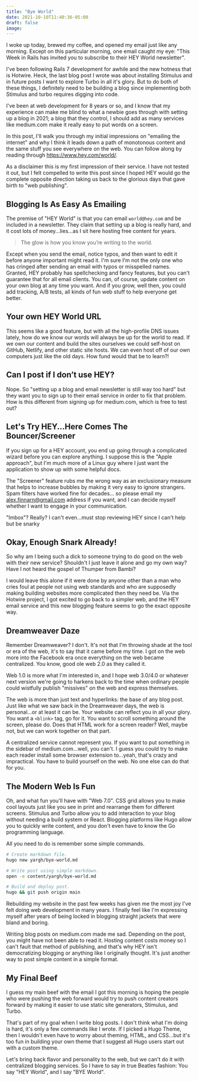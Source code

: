 ```yaml
---
title: "Bye World"
date: 2021-10-10T11:40:36-05:00
draft: false
image: 
---
```


I woke up today, brewed my coffee, and opened my email just like any morning. Except on this 
particular morning, one email caught my eye: "This Week in Rails has invited you to subscribe to 
their HEY World newsletter".

I've been following Rails 7 development for awhile and the new hotness that is Hotwire. Heck, the 
last blog post I wrote was about installing Stimulus and in future posts I want to explore Turbo in all 
it's glory. But to do both of these things, I definitely need to be building a blog since 
implementing both Stimulus and turbo requires digging into code. 

I've been at web development for 8 years or so, and I know that my experience can make me blind 
to what a newbie goes through with setting up a blog in 2021; a blog that they control, I should 
add as many services like medium.com make it really easy to put words on a screen.

In this post, I'll walk you through my initial impressions on "emailing the internet" and why I 
think it leads down a path of monotonous content and the same stuff you see everywhere on the 
web. You can follow along by reading through https://www.hey.com/world/.

As a disclaimer this is my first impression of their service. I have not tested it out, but I 
felt compelled to write this post since I hoped HEY would go the complete opposite direction 
taking us back to the glorious days that gave birth to "web publishing".

## Blogging Is As Easy As Emailing

The premise of "HEY World" is that you can email `world@hey.com` and be included in a newsletter. 
They claim that setting up a blog is really hard, and it cost lots of money...lies...as I sit here 
hosting free content for years.

> The glow is how you know you’re writing to the world.

Except when you send the email, notice typos, and then want to edit it before anyone important 
might read it. I'm sure I'm not the only one who has cringed after sending an email with typos 
or misspelled names. Granted, HEY probably has spellchecking and fancy features, but you can't 
guarantee that for all email clients. You can, of course, update content on your own blog at any 
time you want. And if you grow, well then, you could add tracking, A/B tests, all kinds of fun 
web stuff to help everyone get better.

## Your own HEY World URL

This seems like a good feature, but with all the high-profile DNS issues lately, how do we know 
our words will always be up for the world to read. If we own our content and build the sites 
ourselves we could self-host on GitHub, Netlify, and other static site hosts. We can even host 
off of our own computers just like the old days. How fund would that be to learn?!

## Can I post if I don’t use HEY?

Nope. So "setting up a blog and email newsletter is still way too hard" but they want you to 
sign up to their email service in order to fix that problem. How is this different from signing 
up for medium.com, which is free to test out? 

## Let's Try HEY...Here Comes The Bouncer/Screener

If you sign up for a HEY account, you end up going through a complicated wizard before you can 
explore anything. I suppose this is the "Apple approach", but I'm much more of a Linux guy where 
I just want the application to show up with some helpful docs.

The "Screener" feature rubs me the wrong way as an exclusionary measure that helps to increase 
bubbles by making it very easy to ignore strangers. Spam filters have worked fine for decades...
so please email my alex.finnarn@gmail.com address if you want, and I can decide myself whether I 
want to engage in your communication.

"Imbox"? Really? I can't even...must stop reviewing HEY since I can't help but be snarky

## Okay, Enough Snark Already!

So why am I being such a dick to someone trying to do good on the web with their new service? 
Shouldn't I just leave it alone and go my own way? Have I not heard the gospel of Thumper from 
Bambi?

I would leave this alone if it were done by anyone other than a man who cries foul at people not 
using web standards and who are supposedly making building websites more complicated then they 
need be. Via the Hotwire project, I got excited to go back to a simpler web, and the HEY email 
service and this new blogging feature seems to go the exact opposite way.

## Dreamweaver Daze

Remember Dreamweaver? I don't. It's not that I'm throwing shade at the tool or era of the web, 
it's to say that it came before my time. I got on the web more into the Facebook era once 
everything on the web became centralized. You know, good ole web 2.0 as they called it.

Web 1.0 is more what I'm interested in, and I hope web 3.0/4.0 or whatever next version we're 
going to harkens back to the time when ordinary people could wistfully publish "missives" on the 
web and express themselves.

The web is more than just text and hyperlinks: the base of any blog post. Just like what we saw 
back in the Dreamweaver days, the web is personal...or at least it can be. Your website can reflect 
you in all your glory. You want a `<blink>` tag, go for it. You want to scroll something around 
the screen, please do. Does that HTML work for a screen reader? Well, maybe not, but we can work 
together on that part.

A centralized service cannot represent you. If you want to put something in the sidebar of 
medium.com...well, you can't. I guess you could try to make each reader install some browser 
extension to...yeah, that's crazy and impractical. You have to build yourself on the web. No one else 
can do that for you.

## The Modern Web Is Fun

Oh, and what fun you'll have with "Web 7.0". CSS grid allows you to make cool layouts just like 
you see in print and rearrange them for different screens. Stimulus and Turbo allow you to add 
interaction to your blog without needing a build system or React. Blogging platforms like Hugo 
allow you to quickly write content, and you don't even have to know the Go programming language. 

All you need to do is remember some simple commands.

```bash
# Create markdown file.
hugo new yargh/bye-world.md

# Write post using simple markdown.
open -e content/yargh/bye-world.md

# Build and deploy post.
hugo && git push origin main
```

Rebuilding my website in the past few weeks has given me the most joy I've felt doing web 
development in many years. I finally feel like I'm expressing myself after years of being locked 
in blogging straight jackets that were bland and boring.

Writing blog posts on medium.com made me sad. Depending on the post, you might have not 
been able to read it. Hosting content costs money so I can't fault that method of publishing, 
and that's why HEY isn't democratizing blogging or anything like I originally thought. It's just 
another way to post simple content in a simple format.

## My Final Beef

I guess my main beef with the email I got this morning is hoping the people who were pushing the 
web forward would try to push content creators forward by making it easier to use static site 
generators, Stimulus, and Turbo. 

That's part of my goal when I write blog posts. I don't think what I'm doing is hard, it's only 
a few commands like I wrote. If I picked a Hugo Theme, then I wouldn't even have to worry about 
theming, HTML, and CSS...but it's too fun in building your own theme that I suggest all Hugo 
users start out with a custom theme.

Let's bring back flavor and personality to the web, but we can't do it with centralized blogging 
services. So I have to say in true Beatles fashion: You say "HEY World", and I say "BYE World".

